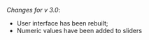 _Changes for v 3.0_:
- User interface has been rebuilt;
- Numeric values have been added to sliders
